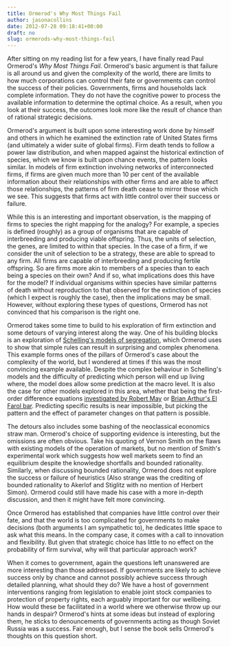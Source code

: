 ```yaml
---
title: Ormerod's Why Most Things Fail
author: jasonacollins
date: 2012-07-28 09:18:41+00:00
draft: no
slug: ormerods-why-most-things-fail
---
```


After sitting on my reading list for a few years, I have finally read Paul Ormerod's *Why Most Things Fail*. Ormerod's basic argument is that failure is all around us and given the complexity of the world, there are limits to how much corporations can control their fate or governments can control the success of their policies. Governments, firms and households lack complete information. They do not have the cognitive power to process the available information to determine the optimal choice. As a result, when you look at their success, the outcomes look more like the result of chance than of rational strategic decisions.

Ormerod's argument is built upon some interesting work done by himself and others in which he examined the extinction rate of United States firms (and ultimately a wider suite of global firms). Firm death tends to follow a power law distribution, and when mapped against the historical extinction of species, which we know is built upon chance events, the pattern looks similar. In models of firm extinction involving networks of interconnected firms, if firms are given much more than 10 per cent of the available information about their relationships with other firms and are able to affect those relationships, the patterns of firm death cease to mirror those which we see. This suggests that firms act with little control over their success or failure.

While this is an interesting and important observation, is the mapping of firms to species the right mapping for the analogy? For example, a species is defined (roughly) as a group of organisms that are capable of interbreeding and producing viable offspring. Thus, the units of selection, the genes, are limited to within that species. In the case of a firm, if we consider the unit of selection to be a strategy, these are able to spread to any firm. All firms are capable of interbreeding and producing fertile offspring. So are firms more akin to members of a species than to each being a species on their own? And if so, what implications does this have for the model? If individual organisms within species have similar patterns of death without reproduction to that observed for the extinction of species (which I expect is roughly the case), then the implications may be small. However, without exploring these types of questions, Ormerod has not convinced that his comparison is the right one.

Ormerod takes some time to build to his exploration of firm extinction and some detours of varying interest along the way. One of his building blocks is an exploration of [Schelling's models of segregation](http://en.wikipedia.org/wiki/Thomas_Schelling#Models_of_segregation), which Ormerod uses to show that simple rules can result in surprising and complex phenomena. This example forms ones of the pillars of Ormerod's case about the complexity of the world, but I wondered at times if this was the most convincing example available. Despite the complex behaviour in Schelling's models and the difficulty of predicting which person will end up living where, the model does allow some prediction at the macro level. It is also the case for other models explored in this area, whether that being the first-order difference equations [investigated by Robert May](http://www.nature.com/nature/journal/v261/n5560/abs/261459a0.html) or [Brian Arthur's El Farol bar](http://en.wikipedia.org/wiki/El_Farol_Bar_problem). Predicting specific results is near impossible, but picking the pattern and the effect of parameter changes on that pattern is possible.

The detours also includes some bashing of the neoclassical economics straw man. Ormerod's choice of supporting evidence is interesting, but the omissions are often obvious. Take his quoting of Vernon Smith on the flaws with existing models of the operation of markets, but no mention of Smith's experimental work which suggests how well markets seem to find an equilibrium despite the knowledge shortfalls and bounded rationality. Similarly, when discussing bounded rationality, Ormerod does not explore the success or failure of heuristics (Also strange was the crediting of bounded rationality to Akerlof and Stiglitz with no mention of Herbert Simon). Ormerod could still have made his case with a more in-depth discussion, and then it might have felt more convincing.

Once Ormerod has established that companies have little control over their fate, and that the world is too complicated for governments to make decisions (both arguments I am sympathetic to), he dedicates little space to ask what this means. In the company case, it comes with a call to innovation and flexibility. But given that strategic choice has little to no effect on the probability of firm survival, why will that particular approach work?

When it comes to government, again the questions left unanswered are more interesting than those addressed. If governments are likely to achieve success only by chance and cannot possibly achieve success through detailed planning, what should they do? We have a host of government interventions ranging from legislation to enable joint stock companies to protection of property rights, each arguably important for our wellbeing. How would these be facilitated in a world where we otherwise throw up our hands in despair? Ormerod's hints at some ideas but instead of exploring them, he sticks to denouncements of governments acting as though Soviet Russia was a success. Fair enough, but I sense the book sells Ormerod's thoughts on this question short.
